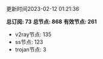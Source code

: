 更新时间2023-02-12 01:21:36

**总订阅: 73**
**总节点: 868**
**有效节点: 261**
- v2ray节点: 135
- ss节点: 123
- trojan节点: 3
